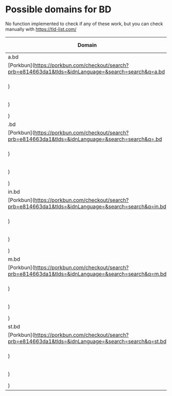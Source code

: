# Possible domains for BD

No function implemented to check if any of these work, but you can check manually with https://tld-list.com/

| Domain | Porkbun | NameCheap | Google Domains |
|---|---|---|---|
| a.bd | [Porkbun](https://porkbun.com/checkout/search?prb=e814663da1&tlds=&idnLanguage=&search=search&q=a.bd) | [Namecheap](https://www.namecheap.com/domains/registration/results/?domain=a.bd) | [Google](https://domains.google.com/registrar/search?searchTerm=a.bd) |
| .bd | [Porkbun](https://porkbun.com/checkout/search?prb=e814663da1&tlds=&idnLanguage=&search=search&q=.bd) | [Namecheap](https://www.namecheap.com/domains/registration/results/?domain=.bd) | [Google](https://domains.google.com/registrar/search?searchTerm=.bd) |
| in.bd | [Porkbun](https://porkbun.com/checkout/search?prb=e814663da1&tlds=&idnLanguage=&search=search&q=in.bd) | [Namecheap](https://www.namecheap.com/domains/registration/results/?domain=in.bd) | [Google](https://domains.google.com/registrar/search?searchTerm=in.bd) |
| m.bd | [Porkbun](https://porkbun.com/checkout/search?prb=e814663da1&tlds=&idnLanguage=&search=search&q=m.bd) | [Namecheap](https://www.namecheap.com/domains/registration/results/?domain=m.bd) | [Google](https://domains.google.com/registrar/search?searchTerm=m.bd) |
| st.bd | [Porkbun](https://porkbun.com/checkout/search?prb=e814663da1&tlds=&idnLanguage=&search=search&q=st.bd) | [Namecheap](https://www.namecheap.com/domains/registration/results/?domain=st.bd) | [Google](https://domains.google.com/registrar/search?searchTerm=st.bd) |
